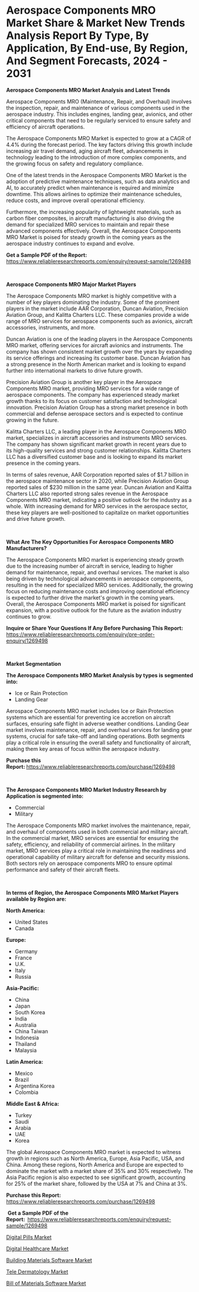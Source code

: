 <p><h1>Aerospace Components MRO Market Share & Market New Trends Analysis Report By Type, By Application, By End-use, By Region, And Segment Forecasts, 2024 - 2031</h1></p><p><strong>Aerospace Components MRO Market Analysis and Latest Trends</strong></p>
<p><p>Aerospace Components MRO (Maintenance, Repair, and Overhaul) involves the inspection, repair, and maintenance of various components used in the aerospace industry. This includes engines, landing gear, avionics, and other critical components that need to be regularly serviced to ensure safety and efficiency of aircraft operations.</p><p>The Aerospace Components MRO Market is expected to grow at a CAGR of 4.4% during the forecast period. The key factors driving this growth include increasing air travel demand, aging aircraft fleet, advancements in technology leading to the introduction of more complex components, and the growing focus on safety and regulatory compliance.</p><p>One of the latest trends in the Aerospace Components MRO Market is the adoption of predictive maintenance techniques, such as data analytics and AI, to accurately predict when maintenance is required and minimize downtime. This allows airlines to optimize their maintenance schedules, reduce costs, and improve overall operational efficiency.</p><p>Furthermore, the increasing popularity of lightweight materials, such as carbon fiber composites, in aircraft manufacturing is also driving the demand for specialized MRO services to maintain and repair these advanced components effectively. Overall, the Aerospace Components MRO Market is poised for steady growth in the coming years as the aerospace industry continues to expand and evolve.</p></p>
<p><strong>Get a Sample PDF of the Report:&nbsp;</strong> <a href="https://www.reliableresearchreports.com/enquiry/request-sample/1269498">https://www.reliableresearchreports.com/enquiry/request-sample/1269498</a></p>
<p>&nbsp;</p>
<p><strong>Aerospace Components MRO Major Market Players</strong></p>
<p><p>The Aerospace Components MRO market is highly competitive with a number of key players dominating the industry. Some of the prominent players in the market include AAR Corporation, Duncan Aviation, Precision Aviation Group, and Kalitta Charters LLC. These companies provide a wide range of MRO services for aerospace components such as avionics, aircraft accessories, instruments, and more.</p><p>Duncan Aviation is one of the leading players in the Aerospace Components MRO market, offering services for aircraft avionics and instruments. The company has shown consistent market growth over the years by expanding its service offerings and increasing its customer base. Duncan Aviation has a strong presence in the North American market and is looking to expand further into international markets to drive future growth.</p><p>Precision Aviation Group is another key player in the Aerospace Components MRO market, providing MRO services for a wide range of aerospace components. The company has experienced steady market growth thanks to its focus on customer satisfaction and technological innovation. Precision Aviation Group has a strong market presence in both commercial and defense aerospace sectors and is expected to continue growing in the future.</p><p>Kalitta Charters LLC, a leading player in the Aerospace Components MRO market, specializes in aircraft accessories and instruments MRO services. The company has shown significant market growth in recent years due to its high-quality services and strong customer relationships. Kalitta Charters LLC has a diversified customer base and is looking to expand its market presence in the coming years.</p><p>In terms of sales revenue, AAR Corporation reported sales of $1.7 billion in the aerospace maintenance sector in 2020, while Precision Aviation Group reported sales of $230 million in the same year. Duncan Aviation and Kalitta Charters LLC also reported strong sales revenue in the Aerospace Components MRO market, indicating a positive outlook for the industry as a whole. With increasing demand for MRO services in the aerospace sector, these key players are well-positioned to capitalize on market opportunities and drive future growth.</p></p>
<p>&nbsp;</p>
<p><strong>What Are The Key Opportunities For Aerospace Components MRO Manufacturers?</strong></p>
<p><p>The Aerospace Components MRO market is experiencing steady growth due to the increasing number of aircraft in service, leading to higher demand for maintenance, repair, and overhaul services. The market is also being driven by technological advancements in aerospace components, resulting in the need for specialized MRO services. Additionally, the growing focus on reducing maintenance costs and improving operational efficiency is expected to further drive the market's growth in the coming years. Overall, the Aerospace Components MRO market is poised for significant expansion, with a positive outlook for the future as the aviation industry continues to grow.</p></p>
<p><strong>Inquire or Share Your Questions If Any Before Purchasing This Report:</strong> <a href="https://www.reliableresearchreports.com/enquiry/pre-order-enquiry/1269498">https://www.reliableresearchreports.com/enquiry/pre-order-enquiry/1269498</a></p>
<p>&nbsp;</p>
<p><strong>Market Segmentation</strong></p>
<p><strong>The Aerospace Components MRO Market Analysis by types is segmented into:</strong></p>
<p><ul><li>Ice or Rain Protection</li><li>Landing Gear</li></ul></p>
<p><p>Aerospace Components MRO market includes Ice or Rain Protection systems which are essential for preventing ice accretion on aircraft surfaces, ensuring safe flight in adverse weather conditions. Landing Gear market involves maintenance, repair, and overhaul services for landing gear systems, crucial for safe take-off and landing operations. Both segments play a critical role in ensuring the overall safety and functionality of aircraft, making them key areas of focus within the aerospace industry.</p></p>
<p><strong>Purchase this Report:&nbsp;</strong><a href="https://www.reliableresearchreports.com/purchase/1269498">https://www.reliableresearchreports.com/purchase/1269498</a></p>
<p>&nbsp;</p>
<p><strong>The Aerospace Components MRO Market Industry Research by Application is segmented into:</strong></p>
<p><ul><li>Commercial</li><li>Military</li></ul></p>
<p><p>The Aerospace Components MRO market involves the maintenance, repair, and overhaul of components used in both commercial and military aircraft. In the commercial market, MRO services are essential for ensuring the safety, efficiency, and reliability of commercial airlines. In the military market, MRO services play a critical role in maintaining the readiness and operational capability of military aircraft for defense and security missions. Both sectors rely on aerospace components MRO to ensure optimal performance and safety of their aircraft fleets.</p></p>
<p>&nbsp;</p>
<p><strong>In terms of Region, the Aerospace Components MRO Market Players available by Region are:</strong></p>
<p>
    <p> <strong> North America: </strong>
        <ul>
            <li>United States</li>
            <li>Canada</li>
        </ul>
        </p> 
    <p> <strong> Europe: </strong>
        <ul>
            <li>Germany</li>
            <li>France</li>
            <li>U.K.</li>
            <li>Italy</li>
            <li>Russia</li>
        </ul>
        </p> 
    <p> <strong> Asia-Pacific: </strong>
        <ul>
            <li>China</li>
            <li>Japan</li>
            <li>South Korea</li>
            <li>India</li>
            <li>Australia</li>
            <li>China Taiwan</li>
            <li>Indonesia</li>
            <li>Thailand</li>
            <li>Malaysia</li>
        </ul>
        </p> 
    <p> <strong> Latin America: </strong>
        <ul>
            <li>Mexico</li>
            <li>Brazil</li>
            <li>Argentina Korea</li>
            <li>Colombia</li>
        </ul>
        </p> 
    <p> <strong> Middle East & Africa: </strong>
        <ul>
            <li>Turkey</li>
            <li>Saudi</li>
            <li>Arabia</li>
            <li>UAE</li>
            <li>Korea</li>
        </ul>
    </p>
    </p>
<p><p>The global Aerospace Components MRO market is expected to witness growth in regions such as North America, Europe, Asia Pacific, USA, and China. Among these regions, North America and Europe are expected to dominate the market with a market share of 35% and 30% respectively. The Asia Pacific region is also expected to see significant growth, accounting for 25% of the market share, followed by the USA at 7% and China at 3%.</p></p>
<p><strong>Purchase this Report: </strong><a href="https://www.reliableresearchreports.com/purchase/1269498">https://www.reliableresearchreports.com/purchase/1269498</a></p>
<p>&nbsp;<strong>Get a Sample PDF of the Report:&nbsp;&nbsp;</strong><a href="https://www.reliableresearchreports.com/enquiry/request-sample/1269498">https://www.reliableresearchreports.com/enquiry/request-sample/1269498</a></p>
<p><strong></strong></p>
<p><p><a href="https://medium.com/@tevinjewess/digital-pills-market-competitive-analysis-market-trends-and-forecast-to-2031-daa1d3d73d66">Digital Pills Market</a></p><p><a href="https://medium.com/p/348466b8004a/edit">Digital Healthcare Market</a></p><p><a href="https://medium.com/@tevinjewess/building-materials-software-market-trends-and-market-analysis-forecasted-for-period-2024-2031-29199aafda62">Building Materials Software Market</a></p><p><a href="https://medium.com/@tevinjewess/tele-dermatology-market-size-cagr-trends-2024-2030-e7a128fe3344">Tele Dermatology Market</a></p><p><a href="https://medium.com/@tevinjewess/bill-of-materials-software-market-outlook-industry-overview-and-forecast-2024-to-2031-e931dc906bfa">Bill of Materials Software Market</a></p></p>
